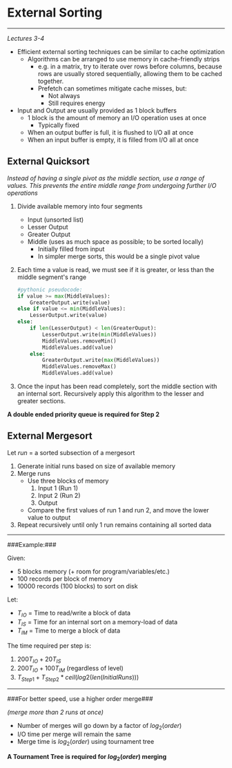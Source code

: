 External Sorting
================
----------------

*Lectures 3-4*

* Efficient external sorting techniques can be similar to cache optimization
	* Algorithms can be arranged to use memory in cache-friendly strips
		* e.g. in a matrix, try to iterate over rows before columns, because rows are usually stored sequentially, allowing them to be cached together.
		* Prefetch can sometimes mitigate cache misses, but:
			* Not always
			* Still requires energy
* Input and Output are usually provided as 1 block buffers
	* 1 block is the amount of memory an I/O operation uses at once
		* Typically fixed
	* When an output buffer is full, it is flushed to I/O all at once
	* When an input buffer is empty, it is filled from I/O all at once

External Quicksort
------------------

*Instead of having a single pivot as the middle section, use a range of values. This prevents the entire middle range from undergoing further I/O operations*

1. Divide available memory into four segments
	* Input (unsorted list)
	* Lesser Output
	* Greater Output
	* Middle (uses as much space as possible; to be sorted locally)
		* Initially filled from input
		* In simpler merge sorts, this would be a single pivot value
2. Each time a value is read, we must see if it is greater, or less than the middle segment's range

	~~~python
	#pythonic pseudocode:
	if value >= max(MiddleValues):
		GreaterOutput.write(value)
	else if value <= min(MiddleValues):
		LesserOutput.write(value)
	else:
		if len(LesserOutput) < len(GreaterOuput):
			LesserOutput.write(min(MiddleValues))
			MiddleValues.removeMin()
			MiddleValues.add(value)
		else:
			GreaterOutput.write(max(MiddleValues))
			MiddleValues.removeMax()
			MiddleValues.add(value)
	~~~

3. Once the input has been read completely, sort the middle section with an internal sort. Recursively apply this algorithm to the lesser and greater sections.

**A double ended priority queue is required for Step 2**

External Mergesort
------------------

Let *run* = a sorted subsection of a mergesort

1. Generate initial runs based on size of available memory
2. Merge runs 
	* Use three blocks of memory
		1. Input 1 (Run 1)
		2. Input 2 (Run 2)
		3. Output
	* Compare the first values of run 1 and run 2, and move the lower value to output
3. Repeat recursively until only 1 run remains containing all sorted data

--------------------------------------------------------------------------------

###Example:###

Given:

* 5 blocks memory (+ room for program/variables/etc.)
* 100 records per block of memory
* 10000 records (100 blocks) to sort on disk

Let:

* *$T_{IO}$* = Time to read/write a block of data
* *$T_{IS}$* = Time for an internal sort on a memory-load of data
* *$T_{IM}$* = Time to merge a block of data

The time required per step is:

1. $200T_{IO} + 20T_{IS}$
2. $200T_{IO} + 100T_{IM}$ (regardless of level)
3. $T_{Step1} + T_{Step2}*ceil(log2(len(InitialRuns)))$

--------------------------------------------------------------------------------

###For better speed, use a higher order merge###

*(merge more than 2 runs at once)*

* Number of merges will go down by a factor of $log_2(order)$
* I/O time per merge will remain the same
* Merge time is $log_2(order)$ using tournament tree

**A Tournament Tree is required for $log_2(order)$ merging**
